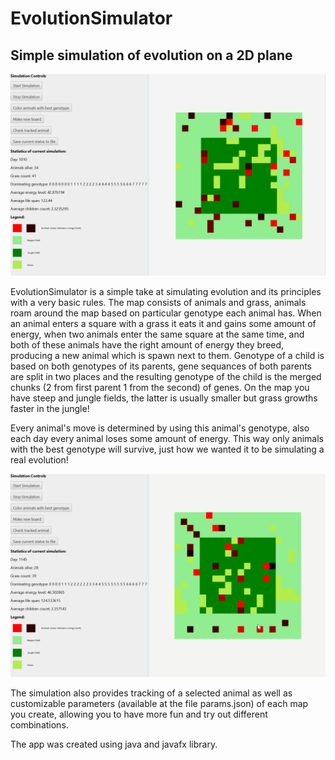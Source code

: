 # EvolutionSimulator
## Simple simulation of evolution on a 2D plane

![alt text](https://github.com/Atheam/EvolutionSimulator/blob/master/simulation_screen.gif)


EvolutionSimulator is a simple take at simulating evolution and its principles with a very basic rules.
The map consists of animals and grass, animals roam around the map based on particular genotype each animal has.
When an animal enters a square with a grass it eats it and gains some amount of energy, when two animals
enter the same square at the same time, and both of these animals have the right amount of energy they breed, producing 
a new animal which is spawn next to them. Genotype of a child is based on both genotypes of its parents, gene sequances of
both parents are split in two places and the resulting genotype of the child is the merged chunks (2 from first parent 1 from the second)
of genes. On the map you have steep and jungle fields, the latter is usually smaller but grass growths faster in the jungle!

Every animal's move is determined by using this animal's genotype, also each day every animal loses some amount of energy.
This way only animals with the best genotype will survive, just how we wanted it to be simulating a real evolution!

![alt text](https://github.com/Atheam/EvolutionSimulator/blob/master/simulation_features.gif)

The simulation also provides tracking of a selected animal as well as customizable parameters (available at the file params.json) of each map you create, allowing
you to have more fun and try out different combinations.

The app was created using java and javafx library.



